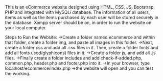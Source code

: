 This is an eCommerce website designed using HTML, CSS, JS, Bootstrap, PHP and integrated with MySQLi database. The information of all users, items as well as the items purchased by each user will be stored securely in the database. Xampp server should be on, in order to run the website on your local computer.

Steps to Run the Website: ->Create a folder named ecommerce and within that folder, create a folder img, and paste all images in this folder. ->Next, create a folder css and add all .css files in it. Then, create a folder fonts and add all fonts used(glyphicons) files in it. ->Create a folder js, and add all .js files. ->Finally create a folder includes and add check-if-added.php, common.php, header.php and footer.php into it. ->In your browser, type localhost/ecommerce/index.php ->the website will open and you can test the working.
